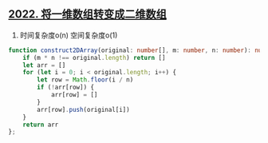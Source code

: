 ## [2022. 将一维数组转变成二维数组](https://leetcode-cn.com/problems/convert-1d-array-into-2d-array/)

1. 时间复杂度o(n) 空间复杂度o(1)
```ts
function construct2DArray(original: number[], m: number, n: number): number[][] {
    if (m * n !== original.length) return []
    let arr = []
    for (let i = 0; i < original.length; i++) {
        let row = Math.floor(i / n)
        if (!arr[row]) {
            arr[row] = []
        }
        arr[row].push(original[i])
    }
    return arr
};
```